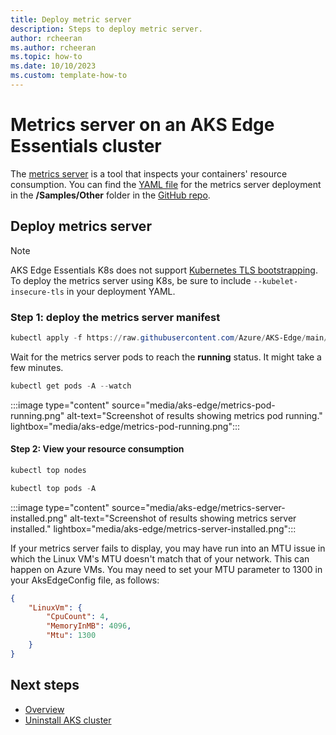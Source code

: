 ```yaml
---
title: Deploy metric server
description: Steps to deploy metric server.
author: rcheeran
ms.author: rcheeran
ms.topic: how-to
ms.date: 10/10/2023
ms.custom: template-how-to
---
```


# Metrics server on an AKS Edge Essentials cluster

The [metrics server](https://github.com/kubernetes-sigs/metrics-server) is a tool that inspects your containers' resource consumption. You can find the [YAML file](https://github.com/Azure/AKS-Edge/blob/main/samples/others/metrics-server.yaml) for the metrics server deployment in the **/Samples/Other** folder in the [GitHub repo](https://github.com/Azure/AKS-Edge/).

## Deploy metrics server

> [!NOTE]
> AKS Edge Essentials K8s does not support [Kubernetes TLS bootstrapping](https://kubernetes.io/docs/reference/access-authn-authz/kubelet-tls-bootstrapping/). To deploy the metrics server using K8s, be sure to include `--kubelet-insecure-tls` in your deployment YAML.

### Step 1: deploy the metrics server manifest

```powershell
kubectl apply -f https://raw.githubusercontent.com/Azure/AKS-Edge/main/samples/others/metrics-server.yaml
```

Wait for the metrics server pods to reach the **running** status. It might take a few minutes.

```powershell
kubectl get pods -A --watch
```

:::image type="content" source="media/aks-edge/metrics-pod-running.png" alt-text="Screenshot of results showing metrics pod running." lightbox="media/aks-edge/metrics-pod-running.png":::

#### Step 2: View your resource consumption

```powershell
kubectl top nodes
```

```powershell
kubectl top pods -A
```

:::image type="content" source="media/aks-edge/metrics-server-installed.png" alt-text="Screenshot of results showing metrics server installed." lightbox="media/aks-edge/metrics-server-installed.png":::

If your metrics server fails to display, you may have run into an MTU issue in which the Linux VM's MTU doesn't match that of your network. This can happen on Azure VMs. You may need to set your MTU parameter to 1300 in your AksEdgeConfig file, as follows:

```json
{
    "LinuxVm": {
        "CpuCount": 4,
        "MemoryInMB": 4096,
        "Mtu": 1300
    }
}
```

## Next steps

- [Overview](aks-edge-overview.md)
- [Uninstall AKS cluster](aks-edge-howto-uninstall.md)
